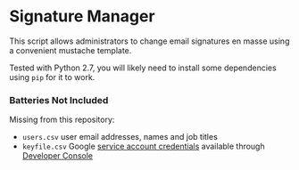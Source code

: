 # Signature Manager

This script allows administrators to change email signatures en masse using a convenient mustache template.

Tested with Python 2.7, you will likely need to install some dependencies using `pip` for it to work.

### Batteries Not Included

Missing from this repository:

- `users.csv` user email addresses, names and job titles
- `keyfile.csv` Google [service account credentials](https://developers.google.com/identity/protocols/OAuth2ServiceAccount) available through [Developer Console](https://console.developers.google.com/iam-admin/serviceaccounts/) 